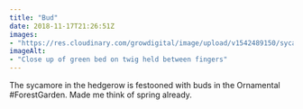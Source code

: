 ```yaml
---
title: "Bud"
date: 2018-11-17T21:26:51Z
images: 
- "https://res.cloudinary.com/growdigital/image/upload/v1542489150/sycamore.jpg"
imageAlt: 
- "Close up of green bed on twig held between fingers"
---
```


The sycamore in the hedgerow is festooned with buds in the Ornamental #ForestGarden. Made me think of spring already.
